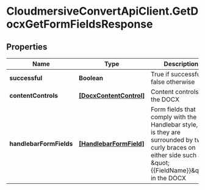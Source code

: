 # CloudmersiveConvertApiClient.GetDocxGetFormFieldsResponse

## Properties
Name | Type | Description | Notes
------------ | ------------- | ------------- | -------------
**successful** | **Boolean** | True if successful, false otherwise | [optional] 
**contentControls** | [**[DocxContentControl]**](DocxContentControl.md) | Content controls in the DOCX | [optional] 
**handlebarFormFields** | [**[HandlebarFormField]**](HandlebarFormField.md) | Form fields that comply with the Handlebar style, that is they are surrounded by two curly braces on either side such as \&quot;{{FieldName}}\&quot;, in the DOCX | [optional] 


